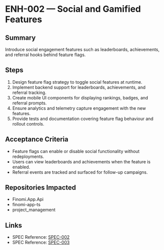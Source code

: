 # ENH-002 — Social and Gamified Features

## Summary
Introduce social engagement features such as leaderboards, achievements, and referral hooks behind feature flags.

## Steps
1. Design feature flag strategy to toggle social features at runtime.
2. Implement backend support for leaderboards, achievements, and referral tracking.
3. Create mobile UI components for displaying rankings, badges, and referral prompts.
4. Ensure analytics and telemetry capture engagement with the new features.
5. Provide tests and documentation covering feature flag behaviour and rollout controls.

## Acceptance Criteria
- Feature flags can enable or disable social functionality without redeployments.
- Users can view leaderboards and achievements when the feature is enabled.
- Referral events are tracked and surfaced for follow-up campaigns.

## Repositories Impacted
- Finomi.App.Api
- finomi-app-ts
- project_management

## Links
- SPEC Reference: [SPEC-002](../../SPECS/SPEC-002_BACKEND_IMPLEMENTATION_GUIDE.md)
- SPEC Reference: [SPEC-003](../../SPECS/SPEC-003_FRONTEND_IMPLEMENTATION_GUIDE.md)
